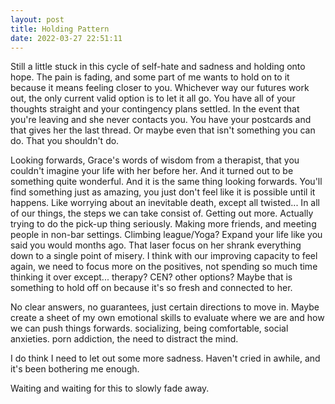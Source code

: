 ```yaml
---
layout: post
title: Holding Pattern
date: 2022-03-27 22:51:11
---
```


Still a little stuck in this cycle of self-hate and sadness and holding onto hope. The pain is fading, and some part of me wants to hold on to it because it means feeling closer to you. Whichever way our futures work out, the only current valid option is to let it all go. You have all of your thoughts straight and your contingency plans settled. In the event that you're leaving and she never contacts you. You have your postcards and that gives her the last thread. Or maybe even that isn't something you can do. That you shouldn't do. 

Looking forwards, Grace's words of wisdom from a therapist, that you couldn't imagine your life with her before her. And it turned out to be something quite wonderful. And it is the same thing looking forwards. You'll find something just as amazing, you just don't feel like it is possible until it happens. Like worrying about an inevitable death, except all twisted... In all of our things, the steps we can take consist of. Getting out more. Actually trying to do the pick-up thing seriously. Making more friends, and meeting people in non-bar settings. Climbing league/Yoga? Expand your life like you said you would months ago. That laser focus on her shrank everything down to a single point of misery. I think with our improving capacity to feel again, we need to focus more on the positives, not spending so much time thinking it over except... therapy? CEN? other options? Maybe that is something to hold off on because it's so fresh and connected to her. 

No clear answers, no guarantees, just certain directions to move in. Maybe create a sheet of my own emotional skills to evaluate where we are and how we can push things forwards. socializing, being comfortable, social anxieties. porn addiction, the need to distract the mind. 

I do think I need to let out some more sadness. Haven't cried in awhile, and it's been bothering me enough. 

Waiting and waiting for this to slowly fade away. 